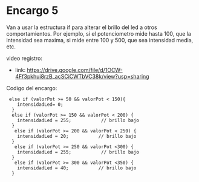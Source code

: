 # Encargo 5

Van a usar la estructura if para alterar el brillo del led a otros comportamientos. Por ejemplo, si el potenciometro mide hasta 100, que la intensidad sea maxima, si mide entre 100 y 500, que sea intensidad media, etc.

video registro: 
- link: <https://drive.google.com/file/d/1OCW-4Ff3pkhui8rzB_acSCiCWTbVC38k/view?usp=sharing>

Codigo del encargo: 

```
 else if (valorPot >= 50 && valorPot < 150){
    intensidadLed= 0;
  }
  else if (valorPot >= 150 && valorPot < 200) {
    intensidadLed = 255;           // brillo bajo
  } 
   else if (valorPot >= 200 && valorPot < 250) {
    intensidadLed = 20;           // brillo bajo
  } 
   else if (valorPot >= 250 && valorPot <300) {
    intensidadLed = 255;           // brillo bajo
  } 
   else if (valorPot >= 300 && valorPot <350) {
    intensidadLed = 40;           // brillo bajo
  }
```
